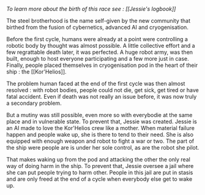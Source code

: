 *To learn more about the birth of this race see : [[Jessie's logbook]]*

The steel brotherhood is the name self-given by the new community that birthed from the fusion of cybernetics, advanced AI and cryogenisation.

 Before the first cycle, humans were already at a point were controlling a robotic body by thought was almost possible. A little collective effort and a few regrattable death later, it was perfected. A huge robot army, was then built, enough to host everyone participating and a few more just in case. Finally, people placed themselves in cryogenisation pod in the heart of their ship : the [[Kor'Helios]].

  The problem human faced at the end of the first cycle was then almost resolved : with robot bodies, people could not die, get sick, get tired or have fatal accident. Even if death was not really an issue before, it was now truly a secondary problem. 

But a mutiny was still possible, even more so with everybodie at the same place and in vulnerable state. To prevent that, Jessie was created. Jessie is an AI made to love the Kor'Helios crew like a mother. When material failure happen and people wake up, she is there to tend to their need. She is also equipped with enough weapon and robot to fight a war or two. The part of the ship were people are is under her sole control, as are the robot she pilot. 

That makes waking up from the pod and attacking the other the only real way of doing harm in the ship. To prevent that, Jessie oversee a jail where she can put people trying to harm other. People in this jail are put in stasis and are only freed at the end of a cycle when everybody else get to wake up.